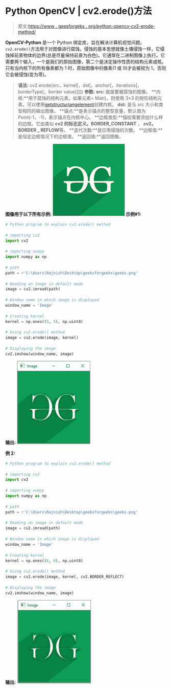 # Python OpenCV | cv2.erode()方法

> 原文:[https://www . geesforgeks . org/python-opencv-cv2-erode-method/](https://www.geeksforgeeks.org/python-opencv-cv2-erode-method/)

**OpenCV-Python** 是一个 Python 绑定库，旨在解决计算机视觉问题。`cv2.erode()`方法用于对图像进行腐蚀。侵蚀的基本思想就像土壤侵蚀一样，它侵蚀掉前景物体的边界(总是尽量保持前景为白色)。它通常在二进制图像上执行。它需要两个输入，一个是我们的原始图像，第二个是决定操作性质的结构元素或核。只有当内核下的所有像素都为 1 时，原始图像中的像素(1 或 0)才会被视为 1，否则它会被侵蚀(变为零)。

> **语法:** cv2.erode(src，kernel[，dst[，anchor[，iterations[，borderType[，border value]]]])
> **参数:**
> **src:** 就是要被腐蚀的图像。
> **内核:**用于腐蚀的结构元素。如果元素= Mat()，则使用 3×3 的矩形结构元素。可以使用[getstructuriangelement](https://docs.opencv.org/4.1.2/d4/d86/group__imgproc__filter.html#gac342a1bb6eabf6f55c803b09268e36dc)创建内核。
> **dst:** 是与 src 大小和类型相同的输出图像。
> **锚点:**是表示锚点的整型变量，默认值为 Point(-1，-1)，表示锚点在内核中心。
> **边框类型:**描绘需要添加什么样的边框。它由类似 **cv2 的标志定义。BORDER_CONSTANT** ， **cv2。BORDER _ REFLOW**等。
> **迭代次数:**是应用侵蚀的次数。
> **边框值:**是恒定边框情况下的边框值。
> **返回值:**返回图像。

**图像用于以下所有示例:**
![](img/e638a8aba84706d59fd64004a669dca6.png)
**示例#1:**

```py
# Python program to explain cv2.erode() method 

# importing cv2 
import cv2

# importing numpy 
import numpy as np

# path 
path = r'C:\Users\Rajnish\Desktop\geeksforgeeks\geeks.png'

# Reading an image in default mode 
image = cv2.imread(path) 

# Window name in which image is displayed 
window_name = 'Image'

# Creating kernel
kernel = np.ones((5, 5), np.uint8)

# Using cv2.erode() method 
image = cv2.erode(image, kernel) 

# Displaying the image 
cv2.imshow(window_name, image) 
```

**输出:**
![](img/ce4b605736fb4c5d8b7b7b977b9e44e8.png)

**例 2:**

```py
# Python program to explain cv2.erode() method 

# importing cv2 
import cv2

# importing numpy 
import numpy as np

# path 
path = r'C:\Users\Rajnish\Desktop\geeksforgeeks\geeks.png'

# Reading an image in default mode 
image = cv2.imread(path) 

# Window name in which image is displayed 
window_name = 'Image'

# Creating kernel
kernel = np.ones((6, 6), np.uint8)

# Using cv2.erode() method 
image = cv2.erode(image, kernel, cv2.BORDER_REFLECT) 

# Displaying the image 
cv2.imshow(window_name, image) 
```

**输出:**
![](img/6116469011c000eb6d871265e8726d24.png)
